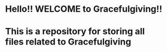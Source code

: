 # Hello!! WELCOME to Gracefulgiving!!
# This is a repository for storing all files related to Gracefulgiving
